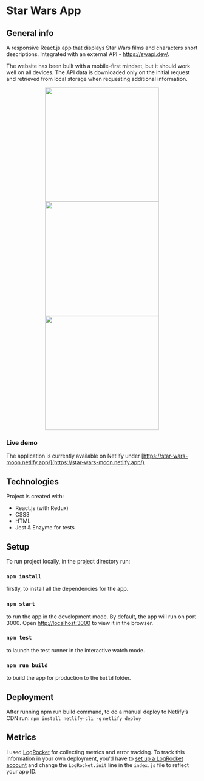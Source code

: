 # Star Wars App 

## General info
A responsive React.js app that displays Star Wars films and characters short descriptions. Integrated with an external API - https://swapi.dev/.

The website has been built with a mobile-first mindset, but it should work well on all devices. The API data is downloaded only on the initial request and retrieved from local storage when requesting additional information.

<p align="center">
  <img src = "https://i.imgur.com/8ljIV8O.jpg" width=300px>
  <img src = "https://i.imgur.com/Ek6QbHw.jpg" width=300px>
  <img src = "https://i.imgur.com/j8kROPN.png" width=300px>
</p>

### Live demo

The application is currently available on Netlify under [https://star-wars-moon.netlify.app/](https://star-wars-moon.netlify.app/)

## Technologies
Project is created with:
* React.js (with Redux)
* CSS3
* HTML
* Jest & Enzyme for tests

## Setup

To run project locally, in the project directory run:

### `npm install`

firstly, to install all the dependencies for the app.

### `npm start`

to run the app in the development mode.
By default, the app will run on port 3000.
Open [http://localhost:3000](http://localhost:3000) to view it in the browser.

### `npm test`

to launch the test runner in the interactive watch mode.

### `npm run build`

to build the app for production to the `build` folder.

## Deployment

After running npm run build command, to do a manual deploy to Netlify’s CDN run:
`npm install netlify-cli -g`
`netlify deploy`

## Metrics

I used [LogRocket](https://logrocket.com) for collecting metrics and error tracking. To track this information in your own deployment, you'd have to [set up a LogRocket account](https://docs.logrocket.com/docs/getting-started) and change the `LogRocket.init` line in the `index.js` file to reflect your app ID.
